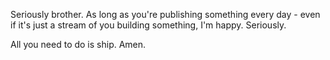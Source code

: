 Seriously brother. As long as you're publishing something every day - even if it's just a stream of you building something, I'm happy. Seriously.

All you need to do is ship. Amen.


